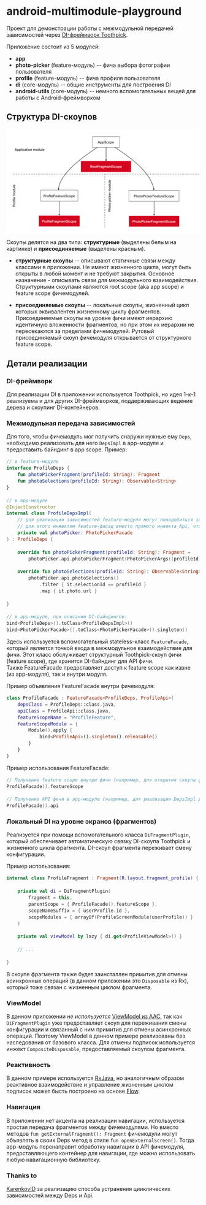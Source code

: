 # android-multimodule-playground

Проект для демонстрации работы с межмодульной передачей зависимостей через 
[DI-фреймворк Toothpick](https://github.com/stephanenicolas/toothpick). 

Приложение состоит из 5 модулей:
- **app**
- **photo-picker** (feature-модуль) -- фича выбора фотографии пользователя
- **profile** (feature-модуль) -- фича профиля пользователя
- **di** (core-модуль) -- общие инструменты для построения DI
- **android-utils** (core-модуль) -- немного вспомогательных вещей для работы с Android-фреймворком

## Структура DI-скоупов

<img src="/img/scopes.png">

Скоупы делятся на два типа: **структурные** (выделены белым на картинке) и **присоединяемые** (выделены красным). 

- **структурные скоупы** -- описывают статичные связи между классами в приложении. 
Не имеют жизненного цикла, могут быть открыты в любой момент и не требуют закрытия.
Основное назначение - описывать связи для межмодульного взаимодействия.
Структурными скоупами являются root scope (aka app scope) и feature scope фичемодулей. 

- **присоединяемые скоупы** -- локальные скоупы, жизненный цикл которых эквивалентен жизненному циклу фрагментов. 
Присоединяемые скоупы на уровне фичи имеют иерархию идентичную вложенности фрагментов, но при этом их иерархии не пересекаются 
за пределами фичемодулей. 
Рутовый присоединяемый скоуп фичемодуля открывается от структурного feature scope. 

## Детали реализации

### DI-фреймворк

Для реализации DI в приложении используется Toothpick, но идея 1-к-1 реализуема и для других DI-фреймворков, поддерживающих 
ведение дерева и скоупинг DI-контейнеров.

### Межмодульная передача зависимостей

Для того, чтобы фичемодуль мог получить снаружи нужные ему `Deps`, необходимо реализовать для него `DepsImpl` в app-модуле
и предоставить байндинг в app scope. Пример:

```kotlin
// в feature-модуле
interface ProfileDeps {
    fun photoPickerFragment(profileId: String): Fragment
    fun photoSelections(profileId: String): Observable<String>
}

// в app-модуле
@InjectConstructor
internal class ProfileDepsImpl(
    // для реализации зависимостей feature-модуля могут понадобиться зависимости из другой фичи
    // для этого инжектим feature-фасад вместо прямого инжекта Api, чтобы избежать циклических зависимостей
    private val photoPicker: PhotoPickerFacade
) : ProfileDeps {

    override fun photoPickerFragment(profileId: String): Fragment =
        photoPicker.api.photoPickerFragment(PhotoPickerArgs((profileId)))

    override fun photoSelections(profileId: String): Observable<String> =
        photoPicker.api.photoSelections()
            .filter { it.selectionId == profileId }
            .map { it.photo.url }

}

// в app-модуле, при описании DI-байндингов:
bind<ProfileDeps>().toClass<ProfileDepsImpl>()
bind<PhotoPickerFacade>().toClass<PhotoPickerFacade>().singleton()
```

Здесь используется вспомогательный stateless-класс `FeatureFacade`, который является точкой входа в межмодульное взаимодействие для фичи. 
Этот класс обслуживает структурный Toothpick-скоуп фичи (feature scope), где хранится DI-байндинг для API фичи.  
Также FeatureFacade предоставляет доступ к feature scope как извне (из app-модуля), так и внутри модуля.

Пример объявления FeatureFacade внутри фичемодуля: 
```kotlin
class ProfileFacade : FeatureFacade<ProfileDeps, ProfileApi>(
    depsClass = ProfileDeps::class.java,
    apiClass = ProfileApi::class.java,
    featureScopeName = "ProfileFeature",
    featureScopeModule = {
        Module().apply {
            bind<ProfileApi>().singleton().releasable()
        }
    }
)
```

Пример использования FeatureFacade:
```kotlin
// Получение feature scope внутри фичи (например, для открытия скоупа фрагмента от него):
ProfileFacade().featureScope

// Получение API фичи в app-модуле (например, для реализации DepsImpl других фич):
ProfileFacade().api
```

### Локальный DI на уровне экранов (фрагментов)

Реализуется при помощи вспомогательного класса `DiFragmentPlugin`, который обеспечивает автоматическую связку 
DI-скоупа Toothpick и жизненного цикла фрагмента. DI-скоуп фрагмента переживает смену конфигурации.

Пример использования:

```kotlin
internal class ProfileFragment : Fragment(R.layout.fragment_profile) {

    private val di = DiFragmentPlugin(
        fragment = this,
        parentScope = { ProfileFacade().featureScope },
        scopeNameSuffix = { userProfile.id },
        scopeModules = { arrayOf(ProfileScreenModule(userProfile)) }
    )

    private val viewModel by lazy { di.get<ProfileViewModel>() }
    
    // ...
    
}
```

В скоупе фрагмента также будет заинсталлен примитив для отмены асинхронных операций (в данном приложении это `Disposable`
из Rx), который тоже связан с жизненным циклом фрагмента.
 
### ViewModel

В данном приложении *не используется* [ViewModel из AAC](https://developer.android.com/topic/libraries/architecture/viewmodel), 
так как `DiFragmentPlugin` уже предоставляет скоуп для переживания смены конфигурации и связанный с ним примитив для отмены асинхронных операций. 
Поэтому ViewModel в данном примере реализованы без наследования от базового класса. 
Для отмены подписок используется инжект `CompositeDisposable`, предоставляемый скоупом фрагмента.

### Реактивность

В данном примере используется [RxJava](https://github.com/ReactiveX/RxJava), но аналогичным образом реактивное взаимодействие 
и управление жизненным циклом подписок может бысть построено на основе [Flow](https://kotlinlang.org/docs/flow.html).

### Навигация

В приложении нет акцента на реализации навигации, используется простая передача фрагментов между фичемодулями. 
Но вместо методов `fun getExternalFragment(): Fragment` фичемодули могут объявлять в своих Deps метод в стиле
`fun openExternalScreen()`. Тогда app-модуль перенаправит обработку навигации в API фичемодуля, 
предоставляющего контейнер для навигации, где можно использовать любую навигационную библиотеку.

### Thanks to

[KarenkovID](https://github.com/KarenkovID) за реализацию способа устранения цииклических зависимостей между Deps и Api.